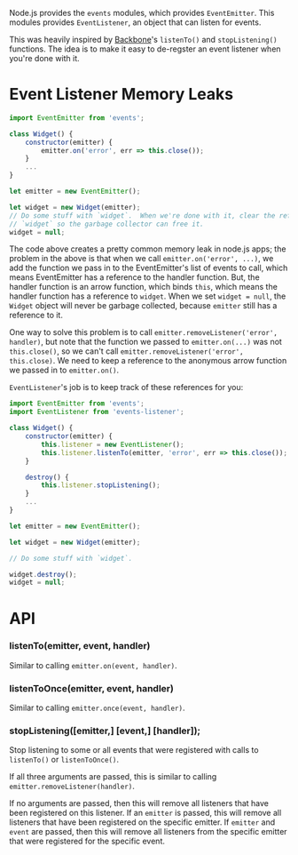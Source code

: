 Node.js provides the `events` modules, which provides `EventEmitter`.  This modules provides `EventListener`,
an object that can listen for events.

This was heavily inspired by [Backbone](http://backbonejs.org/)'s `listenTo()` and `stopListening()` functions.
The idea is to make it easy to de-regster an event listener when you're done with it.

Event Listener Memory Leaks
===========================

```js
import EventEmitter from 'events';

class Widget() {
    constructor(emitter) {
        emitter.on('error', err => this.close());
    }
    ...
}

let emitter = new EventEmitter();

let widget = new Widget(emitter);
// Do some stuff with `widget`.  When we're done with it, clear the reference to
// `widget` so the garbage collector can free it.
widget = null;
```

The code above creates a pretty common memory leak in node.js apps; the problem in the above is that when we call
`emitter.on('error', ...)`, we add the function we pass in to the EventEmitter's list of events to call, which
means EventEmitter has a reference to the handler function.  But, the handler function is an arrow function,
which binds `this`, which means the handler function has a reference to `widget`.  When we set `widget = null`,
the `Widget` object will never be garbage collected, because `emitter` still has a reference to it.

One way to solve this problem is to call `emitter.removeListener('error', handler)`, but note that the function
we passed to `emitter.on(...)` was not `this.close()`, so we can't call `emitter.removeListener('error', this.close)`.
We need to keep a reference to the anonymous arrow function we passed in to `emitter.on()`.

`EventListener`'s job is to keep track of these references for you:


```js
import EventEmitter from 'events';
import EventListener from 'events-listener';

class Widget() {
    constructor(emitter) {
        this.listener = new EventListener();
        this.listener.listenTo(emitter, 'error', err => this.close());
    }

    destroy() {
        this.listener.stopListening();
    }
    ...
}

let emitter = new EventEmitter();

let widget = new Widget(emitter);

// Do some stuff with `widget`.

widget.destroy();
widget = null;
```



API
===

### listenTo(emitter, event, handler)

Similar to calling `emitter.on(event, handler)`.

### listenToOnce(emitter, event, handler)

Similar to calling `emitter.once(event, handler)`.

### stopListening([emitter,] [event,] [handler]);

Stop listening to some or all events that were registered with calls to `listenTo()` or `listenToOnce()`.

If all three arguments are passed, this is similar to calling `emitter.removeListener(handler)`.

If no arguments are passed, then this will remove all listeners that have been registered on this listener.
If an `emitter` is passed, this will remove all listeners that have been registered on the specific emitter.
If `emitter` and `event` are passed, then this will remove all listeners from the specific emitter that were
registered for the specific event.
